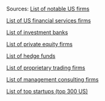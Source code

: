 Sources:
<a href="http://en.wikipedia.org/wiki/List_of_companies_of_the_United_States" target="_blank">List of notable US firms</a>

<a href="http://en.wikipedia.org/wiki/Category:Financial_services_companies_of_the_United_States" target="_blank">List of US financial services firms</a>

<a href="http://en.wikipedia.org/wiki/List_of_investment_banks" target="_blank">List of investment banks</a>

<a href="http://en.wikipedia.org/wiki/List_of_investment_banks" target="_blank">List of private equity firms</a>

<a href="http://en.wikipedia.org/wiki/List_of_hedge_funds" target="_blank">List of hedge funds</a>

<a href="http://seekingalpha.com/instablog/10942491-proprietary-trading/2482141-proprietary-trading-firms" target="_blank">List of proprietary trading firms</a>

<a href="http://en.wikipedia.org/wiki/List_of_management_consulting_firms" target="_blank">List of management consulting firms</a>

<a href="http://www.startupranking.com/top/united-states" target="_blank">List of top startups (top 300 US)</a>